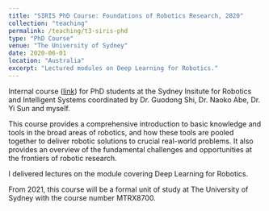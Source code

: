 ```yaml
---
title: "SIRIS PhD Course: Foundations of Robotics Research, 2020"
collection: "teaching"
permalink: /teaching/t3-siris-phd
type: "PhD Course"
venue: "The University of Sydney"
date: 2020-06-01
location: "Australia"
excerpt: "Lectured modules on Deep Learning for Robotics."
---
```


Internal course ([link](https://robotics.sydney.edu.au/foundations-of-robotic-research/)) for PhD students at the Sydney Insitute for Robotics and Intelligent Systems coordinated by Dr. Guodong Shi, Dr. Naoko Abe, Dr. Yi Sun and myself.

This course provides a comprehensive introduction to basic knowledge and tools in the broad areas of robotics, and how these tools are pooled together to deliver robotic solutions to crucial real-world problems. It also provides an overview of the fundamental challenges and opportunities at the frontiers of robotic research.

I delivered lectures on the module covering Deep Learning for Robotics.

From 2021, this course will be a formal unit of study at The University of Sydney with the course number MTRX8700.